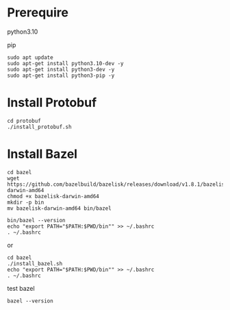 
# Prerequire 
python3.10

pip

```
sudo apt update
sudo apt-get install python3.10-dev -y
sudo apt-get install python3-dev -y
sudo apt-get install python3-pip -y
```

# Install Protobuf
```
cd protobuf
./install_protobuf.sh
```

# Install Bazel
```
cd bazel
wget https://github.com/bazelbuild/bazelisk/releases/download/v1.8.1/bazelisk-darwin-amd64
chmod +x bazelisk-darwin-amd64
mkdir -p bin
mv bazelisk-darwin-amd64 bin/bazel

bin/bazel --version
echo "export PATH="$PATH:$PWD/bin"" >> ~/.bashrc
. ~/.bashrc
```
or
```
cd bazel
./install_bazel.sh
echo "export PATH="$PATH:$PWD/bin"" >> ~/.bashrc
. ~/.bashrc
```


test bazel
```
bazel --version
```

